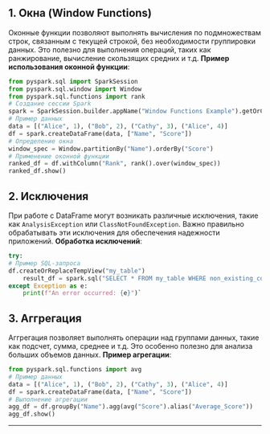 
## 1. Окна (Window Functions)

Оконные функции позволяют выполнять вычисления по подмножествам строк, связанным с текущей строкой, без необходимости группировки данных. Это полезно для выполнения операций, таких как ранжирование, вычисление скользящих средних и т.д.
**Пример использования оконной функции**:
```python
from pyspark.sql import SparkSession 
from pyspark.sql.window import Window 
from pyspark.sql.functions import rank 
# Создание сессии Spark 
spark = SparkSession.builder.appName("Window Functions Example").getOrCreate() 
# Пример данных 
data = [("Alice", 1), ("Bob", 2), ("Cathy", 3), ("Alice", 4)] 
df = spark.createDataFrame(data, ["Name", "Score"]) 
# Определение окна 
window_spec = Window.partitionBy("Name").orderBy("Score") 
# Применение оконной функции 
ranked_df = df.withColumn("Rank", rank().over(window_spec)) 
ranked_df.show()
```

## 2. Исключения
При работе с DataFrame могут возникать различные исключения, такие как `AnalysisException` или `ClassNotFoundException`. Важно правильно обрабатывать эти исключения для обеспечения надежности приложений.
**Обработка исключений**:
```python
try:     
# Пример SQL-запроса    
df.createOrReplaceTempView("my_table")    
	result_df = spark.sql("SELECT * FROM my_table WHERE non_existing_column > 10") 
except Exception as e:     
	print(f"An error occurred: {e}")`
```

## 3. Аггрегация

Аггрегация позволяет выполнять операции над группами данных, такие как подсчет, сумма, среднее и т.д. Это особенно полезно для анализа больших объемов данных.
**Пример агрегации**:
```python
from pyspark.sql.functions import avg 
# Пример данных 
data = [("Alice", 1), ("Bob", 2), ("Cathy", 3), ("Alice", 4)] 
df = spark.createDataFrame(data, ["Name", "Score"]) 
# Выполнение агрегации 
agg_df = df.groupBy("Name").agg(avg("Score").alias("Average_Score")) 
agg_df.show()
```
---

